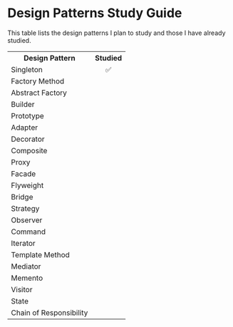 # Design Patterns Study Guide

This table lists the design patterns I plan to study and those I have already studied.

<table>
  <tr>
    <th>Design Pattern</th>
    <th align="center">Studied</th>
  </tr>
  <tr>
    <td>Singleton</td>
    <td align="center">✅</td>
  </tr>
  <tr>
    <td>Factory Method</td>
    <td align="center"></td>
  </tr>
  <tr>
    <td>Abstract Factory</td>
    <td align="center"></td>
  </tr>
  <tr>
    <td>Builder</td>
    <td align="center"></td>
  </tr>
  <tr>
    <td>Prototype</td>
    <td align="center"></td>
  </tr>
  <tr>
    <td>Adapter</td>
    <td align="center"></td>
  </tr>
  <tr>
    <td>Decorator</td>
    <td align="center"></td>
  </tr>
  <tr>
    <td>Composite</td>
    <td align="center"></td>
  </tr>
  <tr>
    <td>Proxy</td>
    <td align="center"></td>
  </tr>
  <tr>
    <td>Facade</td>
    <td align="center"></td>
  </tr>
  <tr>
    <td>Flyweight</td>
    <td align="center"></td>
  </tr>
  <tr>
    <td>Bridge</td>
    <td align="center"></td>
  </tr>
  <tr>
    <td>Strategy</td>
    <td align="center"></td>
  </tr>
  <tr>
    <td>Observer</td>
    <td align="center"></td>
  </tr>
  <tr>
    <td>Command</td>
    <td align="center"></td>
  </tr>
  <tr>
    <td>Iterator</td>
    <td align="center"></td>
  </tr>
  <tr>
    <td>Template Method</td>
    <td align="center"></td>
  </tr>
  <tr>
    <td>Mediator</td>
    <td align="center"></td>
  </tr>
  <tr>
    <td>Memento</td>
    <td align="center"></td>
  </tr>
  <tr>
    <td>Visitor</td>
    <td align="center"></td>
  </tr>
  <tr>
    <td>State</td>
    <td align="center"></td>
  </tr>
  <tr>
    <td>Chain of Responsibility</td>
    <td align="center"></td>
  </tr>
</table>
